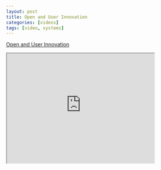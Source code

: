 ```yaml
---
layout: post
title: Open and User Innovation
categories: [videos]
tags: [video, systems]
---
```


[Open and User Innovation](https://www.youtube.com/watch?v=pxvd4obm8XM)

<!--more-->

<iframe width="80%" height="300px"
src="https://www.youtube.com/embed/pxvd4obm8XM">
</iframe>